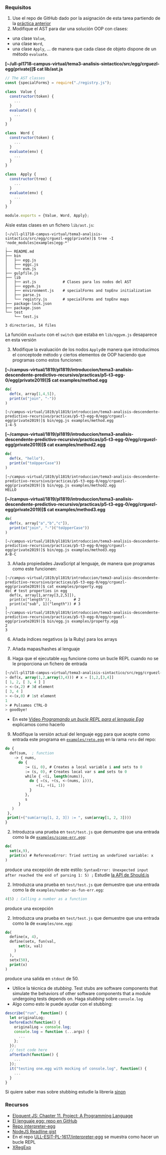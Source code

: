 ### Requisitos

1. Use el repo de GitHub dado por la asignación de esta tarea partiendo de la [práctica anterior](https://crguezl.github.io/ull-esit-1617/_book/practicas/practica-egg.html)
9. Modifique el AST para dar una solución OOP con clases: 
  - una clase `Value`, 
  - una clase `Word`, 
  - una clase `Apply`, ...
  de manera que cada clase de objeto dispone de un método `evaluate`. 

  **[~/ull-pl1718-campus-virtual/tema3-analisis-sintactico/src/egg/crguezl-egg(private)]$ cat lib/ast.js**
  ```js
  // The AST classes
  const {specialForms} = require("./registry.js");

  class  Value {
    constructor(token) {
      ...
    }
    evaluate() {
      ...
    }
  }

  class  Word {
    constructor(token) {
      ...
    }
    evaluate(env) {
      ...
    }
  }

  class  Apply {
    constructor(tree) {
      ...
    }
    evaluate(env) {
      ...
    }
  }

  module.exports = {Value, Word, Apply};
  ```

  Aisle estas clases en un fichero `lib/ast.js`:
  ```
  [~/ull-pl1718-campus-virtual/tema3-analisis-sintactico/src/egg/crguezl-egg(private)]$ tree -I 'node_modules|examples|egg-*'
  .
  ├── README.md
  ├── bin
  │   ├── egg.js
  │   ├── eggc.js
  │   └── evm.js
  ├── gulpfile.js
  ├── lib
  │   ├── ast.js            # Clases para los nodos del AST
  │   ├── eggvm.js
  │   ├── environment.js    # specialForms and topEnv initialization
  │   ├── parse.js
  │   └── registry.js       # specialForms and topEnv maps
  ├── package-lock.json
  ├── package.json
  └── test
      └── test.js

  3 directories, 14 files
  ```

  La función `evaluate` con el `switch` que estaba en `lib/eggvm.js` desaparece en esta versión

3. Modifique la evaluación de los nodos `Apply`de manera que introducimos el conceptode método y ciertos elementos de OOP haciendo que programas como estos funcionen:

  **[~/campus-virtual/1819/pl1819/introduccion/tema3-analisis-descendente-predictivo-recursivo/practicas/p5-t3-egg-0/egg(private2019)]$ cat examples/method.egg**
  ```js
  do(
    def(x, array[1,4,5]),
    print(x("join", "-"))
  )
  ```

  ```
  [~/campus-virtual/1819/pl1819/introduccion/tema3-analisis-descendente-predictivo-recursivo/practicas/p5-t3-egg-0/egg/crguezl-egg(private2019)]$ bin/egg.js examples/method.egg 
  1-4-5
  ```

  **[~/campus-virtual/1819/pl1819/introduccion/tema3-analisis-descendente-predictivo-recursivo/practicas/p5-t3-egg-0/egg/crguezl-egg(private2019)]$ cat examples/method2.egg**
  ```js
  do(
    def(x, "hello"),
    print(x("toUpperCase"))
  )
  ```

  ```
  [~/campus-virtual/1819/pl1819/introduccion/tema3-analisis-descendente-predictivo-recursivo/practicas/p5-t3-egg-0/egg/crguezl-egg(private2019)]$ bin/egg.js examples/method2.egg 
  HELLO
  ```

  **[~/campus-virtual/1819/pl1819/introduccion/tema3-analisis-descendente-predictivo-recursivo/practicas/p5-t3-egg-0/egg/crguezl-egg(private2019)]$ cat examples/method3.egg**
  ```js
  do(
    def(x, array["a","b","c"]),
    print(x("join", "-")("toUpperCase"))
  )
  ```

  ```
  [~/campus-virtual/1819/pl1819/introduccion/tema3-analisis-descendente-predictivo-recursivo/practicas/p5-t3-egg-0/egg/crguezl-egg(private2019)]$ bin/egg.js examples/method3.egg 
  A-B-C
  ```

3. Añada propiedades JavaScript al lenguaje, de manera que programas como este funcionen:

  ```
  [~/campus-virtual/1819/pl1819/introduccion/tema3-analisis-descendente-predictivo-recursivo/practicas/p5-t3-egg-0/egg/crguezl-egg(private2019)]$ cat examples/property.egg 
  do( # test properties in egg
    def(x, array[1,array[3,2,5]]),
    print(x("length")),          # 2
    print(x["sub", 1]("length")) # 3
  )
  [~/campus-virtual/1819/pl1819/introduccion/tema3-analisis-descendente-predictivo-recursivo/practicas/p5-t3-egg-0/egg/crguezl-egg(private2019)]$ bin/egg.js examples/property.egg 
  2
  3
  ```

6. Añada índices negativos (a la Ruby) para los arrays 

7. Añada mapas/hashes al lenguaje

2. Haga que el ejecutable `egg` funcione como un bucle REPL cuando no se le proporciona un fichero de entrada
  ```lisp
  [~/ull-pl1718-campus-virtual/tema3-analisis-sintactico/src/egg/crguezl-egg(private)]$ bin/egg.js
  > def(x, array(1,2,array(3,4))) # x = [1,2,[3,4]]
  [ 1, 2, [ 3, 4 ] ]
  > <-(x,2) # 3d element
  [ 3, 4 ]
  > <-(x,0) # 1st element
  1
  > # Pulsamos CTRL-D
  > goodbye!
  ```
  * En este [Vídeo *Programando un bucle REPL para el lenguaje Egg*](https://youtu.be/5gIlt6r29lw) explicamos como hacerlo
9. Modifique la versión actual del lenguaje egg para que acepte como entrada este programa en [`examples/reto.egg`](https://github.com/ULL-ESIT-PL-1617/egg/blob/reto/examples/reto.egg) en la rama `reto` del repo:
  ```lisp
  do {
    def(sum,  ; function
      -> { nums, 
        do {
           := (i, 0), # Creates a local variable i and sets to 0
           := (s, 0), # Creates local var s and sets to 0
           while { <(i, length(nums)),
             do { =(s, +(s, <-(nums, i))),
                =(i, +(i, 1))
             }
           },
           s
        }
     )
   },
   print(+("sum(array[1, 2, 3]) := ", sum(array[1, 2, 3])))
  }
  ```
2. Introduzca una prueba en `test/test.js` que demuestre que una entrada como la de [`examples/scope-err.egg`](https://github.com/ULL-ESIT-PL-1617/egg/blob/reto/examples/scope-err.egg):
  ```lisp
  do( 
    set(x,9),
    print(x) # ReferenceError: Tried setting an undefined variable: x
  )
  ```
  produce una excepción de este estilo: `SyntaxError: Unexpected input after reached the end of parsing 1: 5) ;`
  Estudie [la API de Should.js](https://shouldjs.github.io/#should-throws)

2. Introduzca una prueba en `test/test.js` que demuestre que una entrada como la de `examples/number-as-fun-err.egg`: 
  ```lisp
  4(5) ; Calling a number as a function
  ```
  produce una excepción

2. Introduzca una prueba en `test/test.js` que demuestre que una entrada como la de `examples/one.egg`: 
  ```lisp
  do(
    define(x, 4),
    define(setx, fun(val, 
        set(x, val)
      )
    ),
    setx(50),
    print(x)
  )
  ```
  produce una salida en `stdout` de 50. 
  * Utilice la técnica de *stubbing*. Test stubs are software components that simulate the behaviors of other software components that a module undergoing tests depends on. Haga *stubbing* sobre `console.log`
  * Algo como esto le puede ayudar con el stubbing:

  ```js
  describe("run", function() {
    let originalLog;
    beforeEach(function() {
      originalLog = console.log;
      console.log = function (...args) { 
        ...
      };
    });
    // test code here
    afterEach(function() {
      ...
    });
    it("testing one.egg with mocking of console.log", function() {
      ...
    }
  }
  ```
  Si quiere saber mas sobre stubbing estudie la librería [sinon](http://sinonjs.org/)

### Recursos

* [Eloquent JS: Chapter 11. Project: A Programming Language](http://eloquentjavascript.net/11_language.html)
* [El lenguaje egg: repo en GitHub](https://github.com/ULL-ESIT-PL-1617/egg)
* [Repo interpreter-egg](https://github.com/ULL-ESIT-PL-1617/interpreter-egg)
* [NodeJS Readline gist](https://gist.github.com/crguezl/430642e29a2b9293317320d0d1759387)
* En el repo [ULL-ESIT-PL-1617/interpreter-egg](https://github.com/ULL-ESIT-PL-1617/interpreter-egg) se muestra como hacer un bucle REPL
* [XRegExp](http://xregexp.com/)


